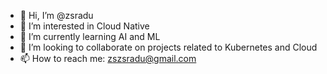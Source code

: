 - 👋 Hi, I’m @zsradu
- 👀 I’m interested in Cloud Native
- 🌱 I’m currently learning AI and ML
- 💞️ I’m looking to collaborate on projects related to Kubernetes and Cloud
- 📫 How to reach me: zszsradu@gmail.com

<!---
zsradu/zsradu is a ✨ special ✨ repository because its `README.md` (this file) appears on your GitHub profile.
You can click the Preview link to take a look at your changes.
--->
